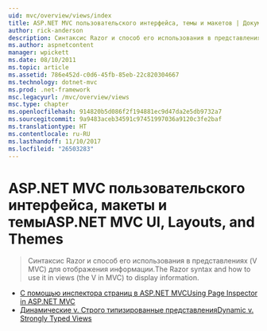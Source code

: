 ```yaml
---
uid: mvc/overview/views/index
title: ASP.NET MVC пользовательского интерфейса, темы и макетов | Документы Microsoft
author: rick-anderson
description: Синтаксис Razor и способ его использования в представлениях (V MVC) для отображения информации.
ms.author: aspnetcontent
manager: wpickett
ms.date: 08/10/2011
ms.topic: article
ms.assetid: 786e452d-c0d6-45fb-85eb-22c820304667
ms.technology: dotnet-mvc
ms.prod: .net-framework
msc.legacyurl: /mvc/overview/views
msc.type: chapter
ms.openlocfilehash: 914820b5d086f2f194881ec9d47da2e5db9732a7
ms.sourcegitcommit: 9a9483aceb34591c97451997036a9120c3fe2baf
ms.translationtype: HT
ms.contentlocale: ru-RU
ms.lasthandoff: 11/10/2017
ms.locfileid: "26503283"
---
```

<a name="aspnet-mvc-ui-layouts-and-themes"></a><span data-ttu-id="1019a-103">ASP.NET MVC пользовательского интерфейса, макеты и темы</span><span class="sxs-lookup"><span data-stu-id="1019a-103">ASP.NET MVC UI, Layouts, and Themes</span></span>
====================
> <span data-ttu-id="1019a-104">Синтаксис Razor и способ его использования в представлениях (V MVC) для отображения информации.</span><span class="sxs-lookup"><span data-stu-id="1019a-104">The Razor syntax and how to use it in views (the V in MVC) to display information.</span></span>


- [<span data-ttu-id="1019a-105">С помощью инспектора страниц в ASP.NET MVC</span><span class="sxs-lookup"><span data-stu-id="1019a-105">Using Page Inspector in ASP.NET MVC</span></span>](using-page-inspector-in-aspnet-mvc.md)
- [<span data-ttu-id="1019a-106">Динамические v. Строго типизированные представления</span><span class="sxs-lookup"><span data-stu-id="1019a-106">Dynamic v. Strongly Typed Views</span></span>](dynamic-v-strongly-typed-views.md)

